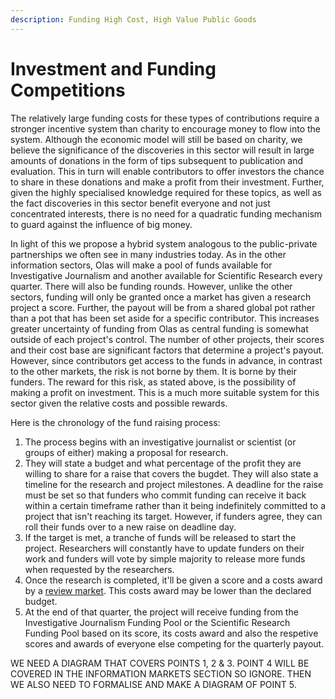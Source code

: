 ```yaml
---
description: Funding High Cost, High Value Public Goods
---
```


# Investment and Funding Competitions

The relatively large funding costs for these types of contributions require a stronger incentive system than charity to encourage money to flow into the system. Although the economic model will still be based on charity, we believe the significance of the discoveries in this sector will result in large amounts of donations in the form of tips subsequent to publication and evaluation. This in turn will enable contributors to offer investors the chance to share in these donations and make a profit from their investment. Further, given the highly specialised knowledge required for these topics, as well as the fact discoveries in this sector benefit everyone and not just concentrated interests, there is no need for a quadratic funding mechanism to guard against the influence of big money.&#x20;

In light of this we propose a hybrid system analogous to the public-private partnerships we often see in many industries today. As in the other information sectors, Olas will make a pool of funds available for Investigative Journalism and another available for Scientific Research every quarter. There will also be funding rounds. However, unlike the other sectors, funding will only be granted once a market has given a research project a score. Further, the payout will be from a shared global pot rather than a pot that has been set aside for a specific contributor. This increases greater uncertainty of funding from Olas as central funding is somewhat outside of each project's control. The number of other projects, their scores and their cost base are significant factors that determine a project's payout. However, since contributors get access to the funds in advance, in contrast to the other markets, the risk is not borne by them. It is borne by their funders. The reward for this risk, as stated above, is the possibility of making a profit on investment. This is a much more suitable system for this sector given the relative costs and possible rewards.

Here is the chronology of the fund raising process:

1. The process begins with an investigative journalist or scientist (or groups of either) making a proposal for research.&#x20;
2. They will state a budget and what percentage of the profit they are willing to share for a raise that covers the bugdet. They will also state a timeline for the research and project milestones. A deadline for the raise must be set so that funders who commit funding can receive it back within a certain timeframe rather than it being indefinitely committed to a project that isn't reaching its target. However, if funders agree, they can roll their funds over to a new raise on deadline day.&#x20;
3. If the target is met, a tranche of funds will be released to start the project. Researchers will constantly have to update funders on their work and funders will vote by simple majority to release more funds when requested by the researchers.&#x20;
4. Once the research is completed, it'll be given a score and a costs award by a [review market](../information-markets/investigative-journalism-and-academic-research-markets/review-markets.md). This costs award may be lower than the declared budget.&#x20;
5. At the end of that quarter, the project will receive funding from the Investigative Journalism Funding Pool or the Scientific Research Funding Pool based on its score, its costs award and also the respetive scores and awards of everyone else competing for the quarterly payout.&#x20;

WE NEED A DIAGRAM THAT COVERS POINTS 1, 2 & 3. POINT 4 WILL BE COVERED IN THE INFORMATION MARKETS SECTION SO IGNORE. THEN WE ALSO NEED TO FORMALISE AND MAKE A DIAGRAM OF POINT 5.&#x20;
